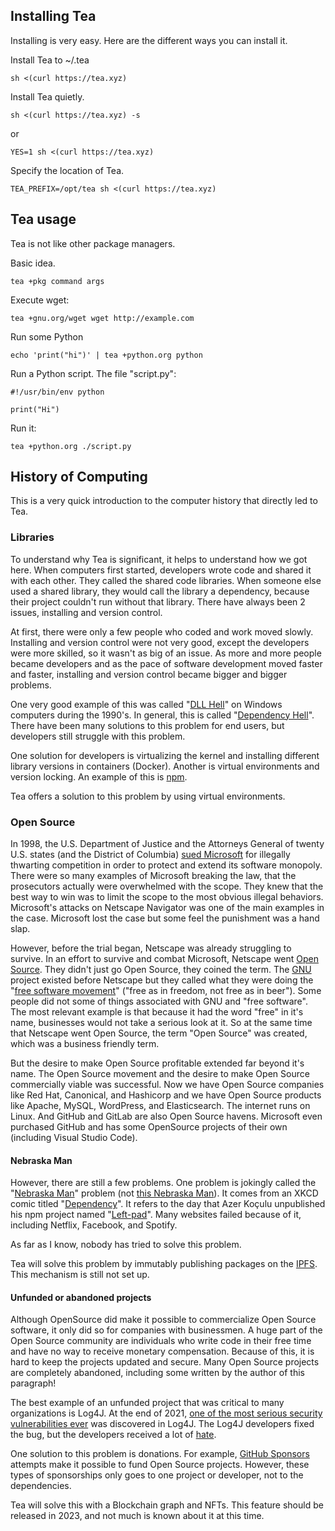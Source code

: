 ## Installing Tea

Installing is very easy. Here are the different ways you can install it.

Install Tea to ~/.tea

	sh <(curl https://tea.xyz)

Install Tea quietly.

	sh <(curl https://tea.xyz) -s

or

	YES=1 sh <(curl https://tea.xyz)

Specify the location of Tea.

	TEA_PREFIX=/opt/tea sh <(curl https://tea.xyz)

## Tea usage

Tea is not like other package managers. 

Basic idea.

	tea +pkg command args

Execute wget:

	tea +gnu.org/wget wget http://example.com

Run some Python

	echo 'print("hi")' | tea +python.org python

Run a Python script. The file "script.py":

	#!/usr/bin/env python
	
	print("Hi")

Run it:

	tea +python.org ./script.py


## History of Computing

This is a very quick introduction to the computer history that directly led to Tea.

### Libraries

To understand why Tea is significant, it helps to understand how we got here. When computers first started, developers wrote code and shared it with each other. They called the shared code libraries. When someone else used a shared library, they would call the library a dependency, because their project couldn't run without that library. There have always been 2 issues, installing and version control.

At first, there were only a few people who coded and work moved slowly. Installing and version control were not very good, except the developers were more skilled, so it wasn't as big of an issue. As more and more people became developers and as the pace of software development moved faster and faster, installing and version control became bigger and bigger problems.

One very good example of this was called "[DLL Hell](https://en.wikipedia.org/wiki/DLL_Hell)" on Windows computers during the 1990's. In general, this is called "[Dependency Hell](https://en.wikipedia.org/wiki/Dependency_hell)". There have been many solutions to this problem for end users, but developers still struggle with this problem.

One solution for developers is virtualizing the kernel and installing  different library versions in containers (Docker). Another is virtual environments and version locking. An example of this is [npm](https://en.wikipedia.org/wiki/Npm_(software)).

Tea offers a solution to this problem by using virtual environments.

### Open Source

In 1998, the U.S. Department of Justice and the Attorneys General of twenty U.S. states (and the District of Columbia) [sued Microsoft](https://en.wikipedia.org/wiki/United_States_v._Microsoft_Corp.) for illegally thwarting competition in order to protect and extend its software monopoly. There were so many examples of Microsoft breaking the law, that the prosecutors actually were overwhelmed with the scope. They knew that the best way to win was to limit the scope to the most obvious illegal behaviors. Microsoft's attacks on Netscape Navigator was one of the main examples in the case. Microsoft lost the case but some feel the punishment was a hand slap.

However, before the trial began, Netscape was already struggling to survive. In an effort to survive and combat Microsoft, Netscape went [Open Source](https://en.wikipedia.org/wiki/Open_source). They didn't just go Open Source, they coined the term. The [GNU](https://en.wikipedia.org/wiki/GNU) project existed before Netscape but they called what they were doing the "[free software movement](https://en.wikipedia.org/wiki/Free_software_movement)" ("free as in freedom, not free as in beer"). Some people did not some of things associated with GNU and "free software". The most relevant example is that because it had the word "free" in it's name, businesses would not take a serious look at it. So at the same time that Netscape went Open Source, the term "Open Source" was created, which was a business friendly term.

But the desire to make Open Source profitable extended far beyond it's name. The Open Source movement and the desire to make Open Source commercially viable was successful. Now we have Open Source companies like Red Hat, Canonical, and Hashicorp and we have Open Source products like Apache, MySQL, WordPress, and Elasticsearch. The internet runs on Linux. And GitHub and GitLab are also Open Source havens. Microsoft even purchased GitHub and has some OpenSource projects of their own (including Visual Studio Code).

#### Nebraska Man

However, there are still a few problems. One problem is jokingly called the "[Nebraska Man](https://tea.xyz/nebraska-man/)" problem (not [this Nebraska Man](https://en.wikipedia.org/wiki/Nebraska_Man)). It comes from an XKCD comic titled "[Dependency](https://xkcd.com/2347/)". It refers to the day that Azer Koçulu unpublished his npm project named "[Left-pad](https://medium.com/lessons-from-history/the-man-who-broke-the-internet-by-deleting-11-lines-of-code-15b8f6f6f4c2)". Many websites failed because of it, including Netflix, Facebook, and Spotify.

As far as I know, nobody has tried to solve this problem.

Tea will solve this problem by immutably publishing packages on the [IPFS](https://en.wikipedia.org/wiki/InterPlanetary_File_System). This mechanism is still not set up.

#### Unfunded or abandoned projects

Although OpenSource did make it possible to commercialize Open Source software, it only did so for companies with businessmen. A huge part of the Open Source community are individuals who write code in their free time and have no way to receive monetary compensation. Because of this, it is hard to keep the projects updated and secure. Many Open Source projects are completely abandoned, including some written by the author of this paragraph!

The best example of an unfunded project that was critical to many organizations is Log4J. At the end of 2021, [one of the most serious security vulnerabilities ever](https://en.wikipedia.org/wiki/Log4Shell) was discovered in Log4J. The Log4J developers fixed the bug, but the developers received a lot of [hate](https://www.franzoni.eu/log4j-haters-please/).

One solution to this problem is donations. For example, [GitHub Sponsors](https://github.com/sponsors) attempts make it possible to fund Open Source projects. However, these types of sponsorships only goes to one project or developer, not to the dependencies.

Tea will solve this with a Blockchain graph and NFTs. This feature should be released in 2023, and not much is known about it at this time.